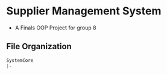 # Supplier Management System
- A Finals OOP Project for group 8

## File Organization
```groovy
SystemCore
|- 
```